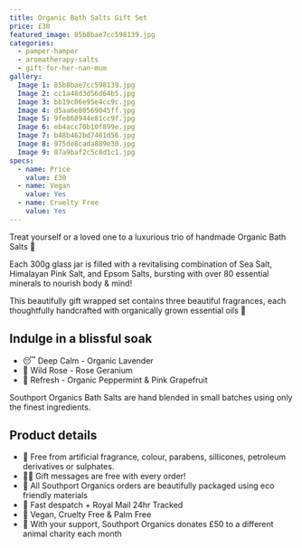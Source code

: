 ```yaml
---
title: Organic Bath Salts Gift Set
price: £30
featured_image: 85b8bae7cc598139.jpg
categories:
  - pamper-hamper
  - aromatherapy-salts
  - gift-for-her-nan-mum
gallery:
  Image 1: 85b8bae7cc598139.jpg
  Image 2: cc1a48d3d56d64b5.jpg
  Image 3: bb19c06e95e4cc9c.jpg
  Image 4: d5aa6e80569045ff.jpg
  Image 5: 9fe868944e81cc9f.jpg
  Image 6: eb4acc70b10f899e.jpg
  Image 7: b48b462bd7461d56.jpg
  Image 8: 975de8cada889e30.jpg
  Image 9: 87a9baf2c5c8d1c1.jpg
specs:
  - name: Price
    value: £30
  - name: Vegan
    value: Yes
  - name: Cruelty Free
    value: Yes
---
```


Treat yourself or a loved one to a luxurious trio of handmade Organic Bath Salts 🛁

Each 300g glass jar is filled with a revitalising combination of Sea Salt, Himalayan Pink Salt, and Epsom Salts, bursting with over 80 essential minerals to nourish body & mind!

This beautifully gift wrapped set contains three beautiful fragrances, each thoughtfully handcrafted with organically grown essential oils 🌿

## Indulge in a blissful soak

- 😴 Deep Calm - Organic Lavender
- 🌺 Wild Rose - Rose Geranium
- 🌊 Refresh - Organic Peppermint & Pink Grapefruit

Southport Organics Bath Salts are hand blended in small batches using only the finest ingredients.

## Product details

- 🍊 Free from artificial fragrance, colour, parabens, sillicones, petroleum derivatives or sulphates.
- ✍🏼 Gift messages are free with every order!
- 🌿 All Southport Organics orders are beautifully packaged using eco friendly materials
- 📮 Fast despatch + Royal Mail 24hr Tracked
- 🐰 Vegan, Cruelty Free & Palm Free
- 🐾 With your support, Southport Organics donates £50 to a different animal charity each month
